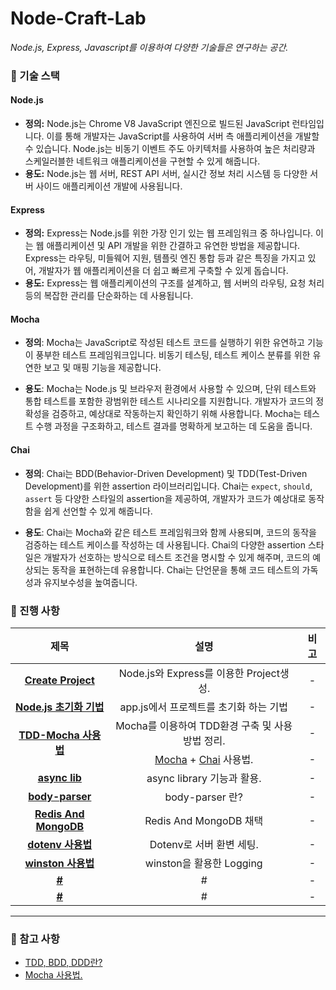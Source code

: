 # Node-Craft-Lab
*Node.js, Express, Javascript를 이용하여 다양한 기술들은 연구하는 공간.*

### 📌 기술 스택

#### Node.js

- **정의:** Node.js는 Chrome V8 JavaScript 엔진으로 빌드된 JavaScript 런타임입니다. 이를 통해 개발자는 JavaScript를 사용하여 서버 측 애플리케이션을 개발할 수 있습니다. Node.js는 비동기 이벤트 주도 아키텍처를 사용하여 높은 처리량과 스케일러블한 네트워크 애플리케이션을 구현할 수 있게 해줍니다.
- **용도:** Node.js는 웹 서버, REST API 서버, 실시간 정보 처리 시스템 등 다양한 서버 사이드 애플리케이션 개발에 사용됩니다.

#### Express

- **정의:** Express는 Node.js를 위한 가장 인기 있는 웹 프레임워크 중 하나입니다. 이는 웹 애플리케이션 및 API 개발을 위한 간결하고 유연한 방법을 제공합니다. Express는 라우팅, 미들웨어 지원, 템플릿 엔진 통합 등과 같은 특징을 가지고 있어, 개발자가 웹 애플리케이션을 더 쉽고 빠르게 구축할 수 있게 돕습니다.
- **용도:** Express는 웹 애플리케이션의 구조를 설계하고, 웹 서버의 라우팅, 요청 처리 등의 복잡한 관리를 단순화하는 데 사용됩니다.

#### Mocha

- **정의**: Mocha는 JavaScript로 작성된 테스트 코드를 실행하기 위한 유연하고 기능이 풍부한 테스트 프레임워크입니다. 비동기 테스팅, 테스트 케이스 분류를 위한 유연한 보고 및 매핑 기능을 제공합니다.

- **용도**: Mocha는 Node.js 및 브라우저 환경에서 사용할 수 있으며, 단위 테스트와 통합 테스트를 포함한 광범위한 테스트 시나리오를 지원합니다. 개발자가 코드의 정확성을 검증하고, 예상대로 작동하는지 확인하기 위해 사용합니다. Mocha는 테스트 수행 과정을 구조화하고, 테스트 결과를 명확하게 보고하는 데 도움을 줍니다.

#### Chai

- **정의**: Chai는 BDD(Behavior-Driven Development) 및 TDD(Test-Driven Development)를 위한 assertion 라이브러리입니다. Chai는 `expect`, `should`, `assert` 등 다양한 스타일의 assertion을 제공하여, 개발자가 코드가 예상대로 동작함을 쉽게 선언할 수 있게 해줍니다.

- **용도**: Chai는 Mocha와 같은 테스트 프레임워크와 함께 사용되며, 코드의 동작을 검증하는 테스트 케이스를 작성하는 데 사용됩니다. Chai의 다양한 assertion 스타일은 개발자가 선호하는 방식으로 테스트 조건을 명시할 수 있게 해주며, 코드의 예상되는 동작을 표현하는데 유용합니다. Chai는 단언문을 통해 코드 테스트의 가독성과 유지보수성을 높여줍니다.

### 📌 진행 사항

<table style="text-align: center;">
    <thead>
        <tr>
            <th>제목</th>
            <th>설명</th>
            <th>비고</th>
        </tr>
    </thead>
    <tbody>
        <tr>
            <td><a href="doc/01_Create_Project.md"><strong>Create Project</strong></a></td>
            <td>Node.js와 Express를 이용한 Project생성.</td>
            <td>-</td>
        </tr>
        <tr>
            <td><a href="./doc/02_Node_초기화_기법.md"><strong>Node.js 초기화 기법</strong></a></td>
            <td>app.js에서 프로젝트를 초기화 하는 기법 </td>
            <td>-</td>
        </tr>
        <tr>
            <td rowspan="2"><a href="doc/03_TDD-Mocha.md"><strong>TDD-Mocha 사용법</strong></a></td>
            <td>Mocha를 이용하여 TDD환경 구축 및 사용방법 정리.</td>
            <td>-</td>
        </tr>
        <tr>
            <td>
                <a href="./doc/04_Mocha_사용법.md">Mocha</a> +
                <a href="./doc/05_Chai_사용법.md">Chai</a> 사용법.
            </td>
            <td>-</td>
        </tr>
        <tr>
            <td><a href="./doc/06_async-lib.md"><strong>async lib</strong></a></td>
            <td>async library 기능과 활용.</td>
            <td>-</td>
        </tr>
        <tr>
            <td><a href="./doc/07_body-parser.md"><strong>body-parser</strong></a></td>
            <td>body-parser 란?</td>
            <td>-</td>
        </tr>
        <tr>
            <td><a href="./doc/08_Redis_And_MongoDB.md"><strong>Redis And MongoDB</strong></a></td>
            <td>Redis And MongoDB 채택</td>
            <td>-</td>
        </tr>
        <tr>
            <td><a href="./doc/09_dotenv_사용법.md"><strong>dotenv 사용법</strong></a></td>
            <td>Dotenv로 서버 환변 세팅.</td>
            <td>-</td>
        </tr>
        <tr>
            <td><a href="./doc/10_winston_사용법.md"><strong>winston 사용법</strong></a></td>
            <td>winston을 활용한 Logging</td>
            <td>-</td>
        </tr>
        <tr>
            <td><a href="#"><strong>#</strong></a></td>
            <td>#</td>
            <td>-</td>
        </tr>
        <tr>
            <td><a href="#"><strong>#</strong></a></td>
            <td>#</td>
            <td>-</td>
        </tr>
	</tbody>
</table>

---

### 📌 참고 사항

- [TDD, BDD, DDD란?](https://github.com/kos5667/Document/blob/main/%EC%86%8C%ED%94%84%ED%8A%B8%EC%9B%A8%EC%96%B4%20%EA%B0%9C%EB%B0%9C%20%EB%B0%A9%EB%B2%95%EB%A1%A0/TDD%2CBDD%2CDDD%3F.md)
- [Mocha 사용법.](./doc/04_Mocha_사용법.md)

